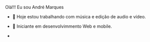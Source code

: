 Olá!!! Eu sou André Marques



- 🔭 Hoje estou trabalhando com música e edição de audio e vídeo.
 
- 🌱 Iniciante em desenvolvimmento Web e mobile.

-





